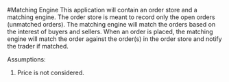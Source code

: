 #Matching Engine
This application will contain an order store and a matching engine. 
The order store is meant to record only the open orders (unmatched orders). 
The matching engine will match the orders based on the interest of buyers and sellers. 
When an order is placed, the matching engine will match the order against the order(s) in the order store and notify the trader if matched.

Assumptions:
1. Price is not considered.
